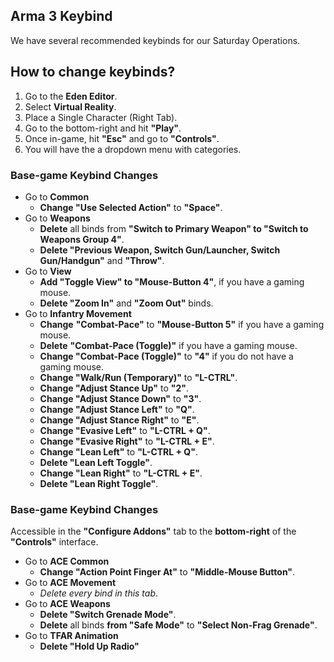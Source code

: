 
## Arma 3 Keybind
We have several recommended keybinds for our Saturday Operations.

## How to change keybinds?
1. Go to the **Eden Editor**.
1. Select **Virtual Reality**.
1. Place a Single Character (Right Tab).
1. Go to the bottom-right and hit **"Play"**. 
1. Once in-game, hit **"Esc"** and go to **"Controls"**.
1. You will have the a dropdown menu with categories.

### Base-game Keybind Changes
- Go to **Common**
    - **Change "Use Selected Action"** to **"Space"**.
- Go to **Weapons** 
    - **Delete** all binds from **"Switch to Primary Weapon" to "Switch to Weapons Group 4"**.
    - **Delete "Previous Weapon, Switch Gun/Launcher, Switch Gun/Handgun"** and **"Throw"**.
- Go to **View**
    - **Add "Toggle View" to "Mouse-Button 4"**, if you have a gaming mouse.
    - **Delete "Zoom In"** and **"Zoom Out"** binds.
- Go to **Infantry Movement**
    - **Change** **"Combat-Pace"** to **"Mouse-Button 5"** if you have a gaming mouse.
    - **Delete** **"Combat-Pace (Toggle)"** if you have a gaming mouse.
    - **Change "Combat-Pace (Toggle)"** to **"4"** if you do not have a gaming mouse.
    - **Change "Walk/Run (Temporary)"** to **"L-CTRL"**.
    - **Change "Adjust Stance Up"** to **"2"**.
    - **Change "Adjust Stance Down"** to **"3"**.
    - **Change "Adjust Stance Left"** to **"Q"**.
    - **Change "Adjust Stance Right"** to **"E"**.
    - **Change "Evasive Left"** to **"L-CTRL + Q"**.
    - **Change "Evasive Right"** to **"L-CTRL + E"**.
    - **Change "Lean Left"** to **"L-CTRL + Q"**.
    - **Delete "Lean Left Toggle"**.
    - **Change "Lean Right"** to **"L-CTRL + E"**.
    - **Delete "Lean Right Toggle"**. 

### Base-game Keybind Changes
Accessible in the **"Configure Addons"** tab to the **bottom-right** of the **"Controls"** interface.
- Go to **ACE Common**
    - **Change "Action Point Finger At"** to **"Middle-Mouse Button"**.
- Go to **ACE Movement**
    - *Delete every bind in this tab*.
- Go to **ACE Weapons**
    - **Delete "Switch Grenade Mode"**.
    - **Delete** all binds **from "Safe Mode"** to **"Select Non-Frag Grenade"**.
- Go to **TFAR Animation**
    - **Delete "Hold Up Radio"**